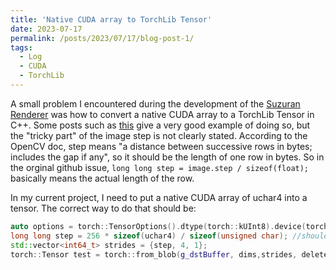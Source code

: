 ```yaml
---
title: 'Native CUDA array to TorchLib Tensor'
date: 2023-07-17
permalink: /posts/2023/07/17/blog-post-1/
tags:
  - Log
  - CUDA
  - TorchLib
---
```


A small problem I encountered during the development of the [Suzuran Renderer](https://github.com/ziyangz5/SuzuranRendererCross) was how to convert a native CUDA array to a TorchLib Tensor in C++.
Some posts such as [this](https://github.com/pytorch/pytorch/issues/19786) give a very good example of doing so, but the "tricky part" of the image step is not clearly stated.
According to the OpenCV doc, step means "a distance between successive rows in bytes; includes the gap if any", so it should be the length of one row in bytes. So in the orginal github issue,
```long long step = image.step / sizeof(float);``` basically means the actual length of the row.

In my current project, I need to put a native CUDA array of uchar4 into a tensor. The correct way to do that should be:
```cpp
auto options = torch::TensorOptions().dtype(torch::kUInt8).device(torch::kCUDA, 0);
long long step = 256 * sizeof(uchar4) / sizeof(unsigned char); //should be 256 * 4 in short. Just to techinically show how to get the step.
std::vector<int64_t> strides = {step, 4, 1};
torch::Tensor test = torch::from_blob(g_dstBuffer, dims,strides, deleter,options);// g_dstBuffer is the uchar4* CUDA native array.
```
